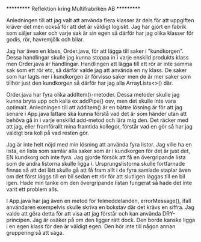 
********* Reflektion kring Multifrabriken AB *********

Anledningen till att jag valt att använda flera klasser är dels för att uppgiften kräver det men 
också för att det är väldigt logiskt. Jag har gjort en fabrik som säljer saker och varje sak är sin
egen så därför har jag olika klasser för godis, rör, havremjölk och bilar.

Jag har även en klass, Order.java, för att lägga till saker i "kundkorgen". Dessa handlingar 
skulle jag kunna stoppa in i varje enskild produkts klass men Order.java är handlingar. 
Handlingen att lägga till ett rör är inte samma sak som ett rör etc, så därför valde jag att använda 
en ny klass. De saker som har lagts ner i kundkorgen är förvisso saker men de är mer saker som tillhör 
just den kundkorgen så därför har jag alla ArrayLists<>() där.

Order.java har fyra olika addItem()-metoder. Dessa metoder skulle jag kunna bryta upp och kalla 
ex addPipe() osv, men det skulle inte vara optimalt. Anledningen till att addItem() är en bättre lösning är 
för att jag senare i App.java lättare ska kunna förstå vad det är som händer utan att behöva gå in i varje 
enskilld add-metod och lära mig den. Det räcker med att jag, eller framförallt mina framtida kollegor, förstår 
vad en gör så har jag väldigt bra koll på vad resten gör.

Jag är inte helt nöjd med min lösning att använda fyra listor. Jag ville ha en lista, en lista som samlar 
alla saker som är i kundkorgen för det är just det, EN kundkorg och inte fyra. Jag gjorde försök att få 
en övergripande lista som de andra listorna skulle ligga i. Ursprungslistorna skulle fortfarnade finnas 
så att det lätt skulle gå att få fram allt i de fyra samlade staplar även om det först läggs till en bil sedan 
ett rör för att slutligen läggas till en bil igen. Hade min tanke om den övergripande listan fungerat så 
hade det inte varit ett problem alls.

I App.java har jag även en metod för felmeddelanden, errorMessage(), ifall användaren exempelvis skulle 
skriva en bokstav där det krävs en siffra. Jag valde att göra detta för att visa att jag förstår och kan 
använda DRY-principen. Jag är osäker på om den ligger rätt dock. Den borde kanske ligga i en egen klass för 
den är väldigt egen. Den hör inte till någon annan gruppering så att säga.
